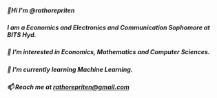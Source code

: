 ##### 👋Hi I'm @rathorepriten 
##### I am a Economics and Electronics and Communication Sophomore at BITS Hyd. 
##### 👀 I’m interested in Economics, Mathematics and Computer Sciences.
##### 🌱 I’m currently learning Machine Learning. 
##### 📫 Reach me at rathorepriten@gmail.com 
